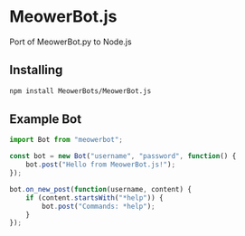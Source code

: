 # MeowerBot.js
Port of MeowerBot.py to Node.js
## Installing
```bash
npm install MeowerBots/MeowerBot.js
```
## Example Bot
```js
import Bot from "meowerbot";

const bot = new Bot("username", "password", function() {
    bot.post("Hello from MeowerBot.js!");
});

bot.on_new_post(function(username, content) {
    if (content.startsWith("*help")) {
        bot.post("Commands: *help");
    }
});
```
